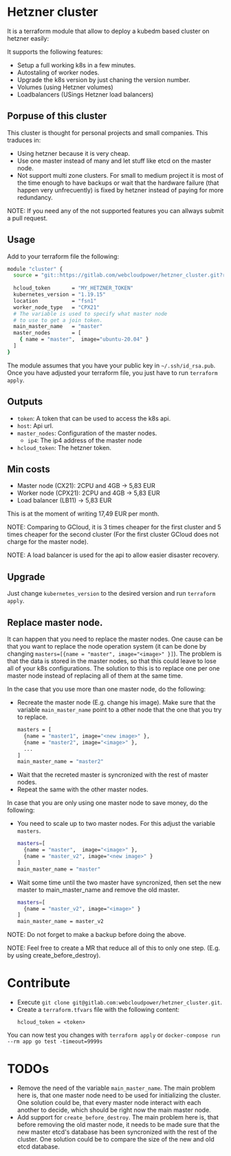 # Hetzner cluster

It is a terraform module that allow to deploy a kubedm based cluster on hetzner easily:

It supports the following features:
- Setup a full working k8s in a few minutes.
- Autostaling of worker nodes.
- Upgrade the k8s version by just chaning the version number.
- Volumes (using Hetzner volumes)
- Loadbalancers (USings Hetzner load balancers)

## Porpuse of this cluster
This cluster is thought for personal projects and small companies. This traduces in:
- Using hetzner because it is very cheap.
- Use one master instead of many and let stuff like etcd on the master node.
- Not support multi zone clusters. For small to medium project it is most of the time enough to have backups or wait that the
  hardware failure (that happen very unfrecuently) is fixed by hetzner instead of paying for more redundancy.

NOTE: If you need any of the not supported features you can allways submit a pull request.

## Usage
Add to your terraform file the following:
```bash
module "cluster" {             
  source = "git::https://gitlab.com/webcloudpower/hetzner_cluster.git?ref=0.3.1"
    
  hcloud_token       = "MY_HETZNER_TOKEN"
  kubernetes_version = "1.19.15"  
  location           = "fsn1" 
  worker_node_type   = "CPX21" 
  # The variable is used to specify what master node
  # to use to get a join token.
  main_master_name   = "master" 
  master_nodes       = [ 
    { name = "master",  image="ubuntu-20.04" }
  ]
}
```

The module assumes that you have your public key in `~/.ssh/id_rsa.pub`. Once you have adjusted your terraform file, you just have to run `terraform apply`.

## Outputs
* `token`: A token that can be used to access the k8s api.
* `host`: Api url. 
* `master_nodes`: Configuration of the master nodes.
  * `ip4`: The ip4 address of the master node
* `hcloud_token`: The hetzner token.

## Min costs
* Master node (CX21): 2CPU and 4GB -> 5,83 EUR
* Worker node (CPX21): 2CPU and 4GB -> 5,83 EUR
* Load balancer (LB11) -> 5,83 EUR

This is at the moment of writing 17,49 EUR per month.

NOTE: Comparing to GCloud, it is 3 times cheaper for the first cluster and 5 times cheaper for the second cluster (For the first cluster GCloud does not charge for the master node).

NOTE: A load balancer is used for the api to allow easier disaster recovery.

## Upgrade
Just change `kubernetes_version` to the desired version and run `terraform apply`.

## Replace master node.
It can happen that you need to replace the master nodes. One cause can be that you want to replace the node operation system
(it can be done by changing `masters=[{name = "master", image="<image>" }]`). The problem is that
the data is stored in the master nodes, so that this could leave to lose all of your k8s configurations.
The solution to this is to replace one per one master node instead of replacing all of them at the same time.

In the case that you use more than one master node, do the following:
- Recreate the master node (E.g. change his image). Make sure that the variable
  `main_master_name` point to a other node that the one that you try to replace.
  ```bash
  masters = [
    {name = "master1", image="<new image>" },
    {name = "master2", image="<image>" },
    ...
  ]
  main_master_name = "master2"
  ```
- Wait that the recreted master is syncronized with the rest of master nodes.
- Repeat the same with the other master nodes.

In case that you are only using one master node to save money, do the following:
- You need to scale up to two master nodes. For this adjust the variable `masters`.
  ```bash
  masters=[
    {name = "master",  image="<image>" },
    {name = "master_v2", image="<new image>" }
  ]
  main_master_name = "master"
  ```
- Wait some time until the two master have syncronized, then set the new master to main_master_name and remove the old master.
  ```bash
  masters=[
    {name = "master_v2", image="<image>" }
  ]
  main_master_name = master_v2
  ```

NOTE: Do not forget to make a backup before doing the above.

NOTE: Feel free to create a MR that reduce all of this to only one step.
(E.g. by using create_before_destroy).

# Contribute
- Execute `git clone git@gitlab.com:webcloudpower/hetzner_cluster.git`.
- Create a `terraform.tfvars` file with the following content:
  ```
  hcloud_token = <token>
  ```

You can now test you changes with `terraform apply` or `docker-compose run --rm app go test -timeout=9999s`

# TODOs
* Remove the need of the variable `main_master_name`. The main problem here is, that one master node
  need to be used for initializing the cluster. One solution could be, that every master
  node interact with each another to decide, which should be right now the main master
  node.
* Add support for `create_before_destroy`. The main problem here is, that before removing the old
  master node, it needs to be made sure that the new master etcd's database has been syncronized with
  the rest of the cluster. One solution could be to compare the size of the new and old etcd database.
